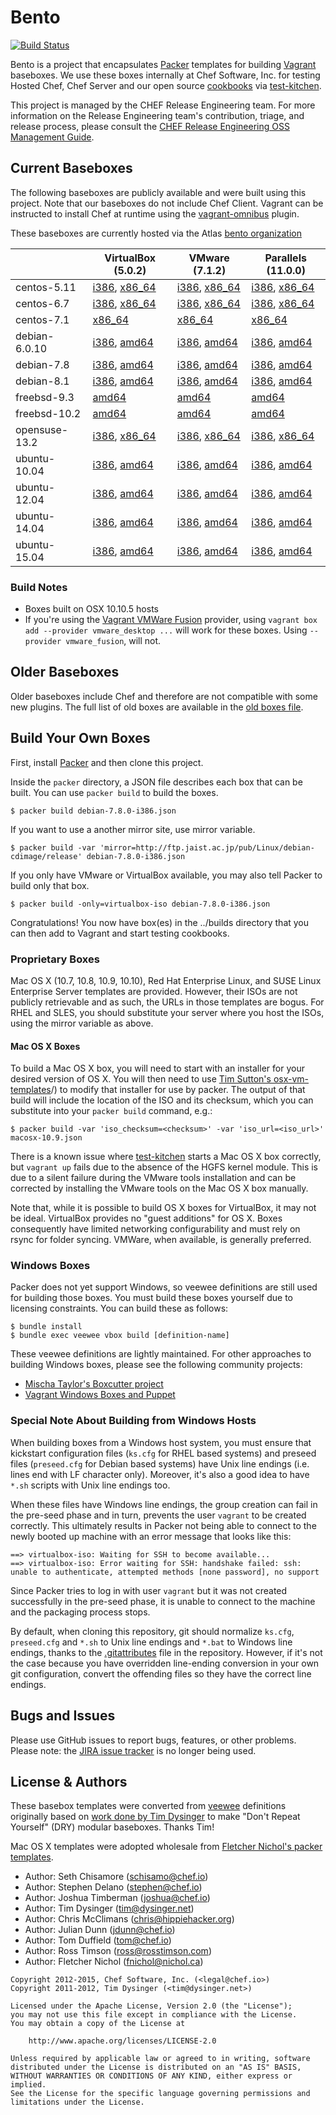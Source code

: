 # Bento

[![Build Status](http://img.shields.io/travis/chef/bento.svg)][travis]

[travis]: https://travis-ci.org/chef/bento

Bento is a project that encapsulates [Packer](http://packer.io) templates for building
[Vagrant](http://vagrantup.com) baseboxes. We use these boxes internally at Chef Software, Inc. for
testing Hosted Chef, Chef Server and our open source [cookbooks](https://supermarket.chef.io/users/chef)
via [test-kitchen](http://kitchen.ci/).

This project is managed by the CHEF Release Engineering team. For more information on the Release Engineering team's contribution, triage, and release process, please consult the [CHEF Release Engineering OSS Management Guide](https://docs.google.com/a/opscode.com/document/d/1oJB0vZb_3bl7_ZU2YMDBkMFdL-EWplW1BJv_FXTUOzg/edit).

## Current Baseboxes

The following baseboxes are publicly available and were built using
this project. Note that our baseboxes do not include Chef Client.
Vagrant can be instructed to install Chef at runtime using the
[vagrant-omnibus](https://github.com/schisamo/vagrant-omnibus) plugin.

These baseboxes are currently hosted via the Atlas [bento organization](https://atlas.hashicorp.com/bento/)

|               | VirtualBox (5.0.2)       | VMware (7.1.2)            | Parallels (11.0.0)        |
|  ------------ | -------------            | -------------             | -------------             |
| centos-5.11   | [i386][1],  [x86_64][2]  |  [i386][3],  [x86_64][4]  |   [i386][5], [x86_64][6]  |
| centos-6.7    | [i386][7],  [x86_64][8]  |  [i386][9],  [x86_64][10] |  [i386][11], [x86_64][12] |
| centos-7.1    |             [x86_64][13] |              [x86_64][14] |              [x86_64][15] |
| debian-6.0.10 | [i386][16], [amd64][17]  |  [i386][18], [amd64][19]  |  [i386][20], [amd64][21]  |
| debian-7.8    | [i386][22], [amd64][23]  |  [i386][24], [amd64][25]  |  [i386][26], [amd64][27]  |
| debian-8.1    | [i386][28], [amd64][29]  |  [i386][30], [amd64][31]  |  [i386][32], [amd64][33]  |
| freebsd-9.3   |             [amd64][35]  |              [amd64][37]  |              [amd64][39]  |
| freebsd-10.2  |             [amd64][41]  |              [amd64][43]  |              [amd64][45]  |
| opensuse-13.2 | [i386][46], [x86_64][47] |  [i386][48], [x86_64][49] |  [i386][50], [x86_64][51] |
| ubuntu-10.04  | [i386][52], [amd64][53]  |  [i386][54], [amd64][55]  |  [i386][56], [amd64][57]  |
| ubuntu-12.04  | [i386][58], [amd64][59]  |  [i386][60], [amd64][61]  |  [i386][62], [amd64][63]  |
| ubuntu-14.04  | [i386][64], [amd64][65]  |  [i386][66], [amd64][67]  |  [i386][68], [amd64][69]  |
| ubuntu-15.04  | [i386][70], [amd64][71]  |  [i386][72], [amd64][73]  |  [i386][74], [amd64][75]  |

### Build Notes

* Boxes built on OSX 10.10.5 hosts
* If you're using the [Vagrant VMWare Fusion](https://www.vagrantup.com/vmware)
provider, using `vagrant box add --provider vmware_desktop ...` will work for
these boxes. Using `--provider vmware_fusion`, will not.

## Older Baseboxes

Older baseboxes include Chef and therefore are not compatible with some
new plugins. The full list of old boxes are available in the [old boxes file](https://github.com/chef/bento/blob/master/OLD-BOXES.md).

## Build Your Own Boxes

First, install [Packer](http://packer.io) and then clone this project.

Inside the `packer` directory, a JSON file describes each box that can be built. You can use `packer build` to build the
boxes.

    $ packer build debian-7.8.0-i386.json

If you want to use a another mirror site, use mirror variable.

    $ packer build -var 'mirror=http://ftp.jaist.ac.jp/pub/Linux/debian-cdimage/release' debian-7.8.0-i386.json

If you only have VMware or VirtualBox available, you may also tell Packer to build only that box.

    $ packer build -only=virtualbox-iso debian-7.8.0-i386.json

Congratulations! You now have box(es) in the ../builds directory that you can then add to Vagrant and start testing cookbooks.

### Proprietary Boxes

Mac OS X (10.7, 10.8, 10.9, 10.10), Red Hat Enterprise Linux, and SUSE Linux Enterprise Server templates are provided. However, their ISOs are not publicly retrievable and as such, the URLs in those templates are bogus. For RHEL and SLES, you should substitute your server where you host the ISOs, using the mirror variable as above.

#### Mac OS X Boxes

To build a Mac OS X box, you will need to start with an installer for your desired version of OS X.  You will then need to use [Tim Sutton's osx-vm-templates](https://github.com/timsutton/osx-vm-templates)/) to modify that installer for use by packer.  The output of that build will include the location of the ISO and its checksum, which you can substitute into your `packer build` command, e.g.:

    $ packer build -var 'iso_checksum=<checksum>' -var 'iso_url=<iso_url>' macosx-10.9.json

There is a known issue where [test-kitchen](http://kitchen.ci/) starts a Mac OS X box correctly, but `vagrant up` fails due to the absence of the HGFS kernel module.  This is due to a silent failure during the VMware tools installation and can be corrected by installing the VMware tools on the Mac OS X box manually.

Note that, while it is possible to build OS X boxes for VirtualBox, it may not be ideal. VirtualBox provides no "guest additions" for OS X. Boxes consequently have limited networking configurability and must rely on rsync for folder syncing. VMWare, when available, is generally preferred.

### Windows Boxes

Packer does not yet support Windows, so veewee definitions are still used for building those boxes. You must build these
boxes yourself due to licensing constraints. You can build these as follows:

    $ bundle install
    $ bundle exec veewee vbox build [definition-name]

These veewee definitions are lightly maintained. For other approaches to building Windows boxes, please see the following
community projects:

* [Mischa Taylor's Boxcutter project](https://github.com/boxcutter)
* [Vagrant Windows Boxes and Puppet](https://github.com/ferventcoder/vagrant-windows-puppet/tree/master/baseboxes)

### Special Note About Building from Windows Hosts

When building boxes from a Windows host system, you must ensure that kickstart configuration files (`ks.cfg` for RHEL
based systems) and preseed files (`preseed.cfg` for Debian based systems) have Unix line endings (i.e. lines end with
LF character only). Moreover, it's also a good idea to have `*.sh` scripts with Unix line endings too.

When these files have Windows line endings, the group creation can fail in the pre-seed phase and in turn, prevents the
user `vagrant` to be created correctly. This ultimately results in Packer not being able to connect to the newly booted
up machine with an error message that looks like this:

```
==> virtualbox-iso: Waiting for SSH to become available...
==> virtualbox-iso: Error waiting for SSH: handshake failed: ssh: unable to authenticate, attempted methods [none password], no support
```

Since Packer tries to log in with user `vagrant` but it was not created successfully in the pre-seed phase, it is unable
to connect to the machine and the packaging process stops.

By default, when cloning this repository, git should normalize `ks.cfg`, `preseed.cfg` and `*.sh` to Unix line endings
and `*.bat` to Windows line endings, thanks to the [.gitattributes](.gitattributes) file in the repository. However, if
it's not the case because you have overridden line-ending conversion in your own git configuration, convert the offending files so they have the correct line endings.

## Bugs and Issues

Please use GitHub issues to report bugs, features, or other problems. Please note:
the [JIRA issue tracker](https://tickets.opscode.com/browse/BENTO) is no longer being used.

## License & Authors

These basebox templates were converted from [veewee](https://github.com/jedi4ever/veewee)
definitions originally based on
[work done by Tim Dysinger](https://github.com/dysinger/basebox) to
make "Don't Repeat Yourself" (DRY) modular baseboxes. Thanks Tim!

Mac OS X templates were adopted wholesale from [Fletcher Nichol's packer templates](https://github.com/fnichol/packer-templates).

- Author: Seth Chisamore (<schisamo@chef.io>)
- Author: Stephen Delano (<stephen@chef.io>)
- Author: Joshua Timberman (<joshua@chef.io>)
- Author: Tim Dysinger (<tim@dysinger.net>)
- Author: Chris McClimans (<chris@hippiehacker.org>)
- Author: Julian Dunn (<jdunn@chef.io>)
- Author: Tom Duffield (<tom@chef.io>)
- Author: Ross Timson (<ross@rosstimson.com>)
- Author: Fletcher Nichol (<fnichol@nichol.ca>)

```text
Copyright 2012-2015, Chef Software, Inc. (<legal@chef.io>)
Copyright 2011-2012, Tim Dysinger (<tim@dysinger.net>)

Licensed under the Apache License, Version 2.0 (the "License");
you may not use this file except in compliance with the License.
You may obtain a copy of the License at

    http://www.apache.org/licenses/LICENSE-2.0

Unless required by applicable law or agreed to in writing, software
distributed under the License is distributed on an "AS IS" BASIS,
WITHOUT WARRANTIES OR CONDITIONS OF ANY KIND, either express or implied.
See the License for the specific language governing permissions and
limitations under the License.
```

[1]: http://opscode-vm-bento.s3.amazonaws.com/vagrant/virtualbox/opscode_centos-5.11-i386_chef-provisionerless.box
[2]: http://opscode-vm-bento.s3.amazonaws.com/vagrant/virtualbox/opscode_centos-5.11_chef-provisionerless.box
[3]: http://opscode-vm-bento.s3.amazonaws.com/vagrant/vmware/opscode_centos-5.11-i386_chef-provisionerless.box
[4]: http://opscode-vm-bento.s3.amazonaws.com/vagrant/vmware/opscode_centos-5.11_chef-provisionerless.box
[5]: http://opscode-vm-bento.s3.amazonaws.com/vagrant/parallels/opscode_centos-5.11-i386_chef-provisionerless.box
[6]: http://opscode-vm-bento.s3.amazonaws.com/vagrant/parallels/opscode_centos-5.11_chef-provisionerless.box

[7]: http://opscode-vm-bento.s3.amazonaws.com/vagrant/virtualbox/opscode_centos-6.7-i386_chef-provisionerless.box
[8]: http://opscode-vm-bento.s3.amazonaws.com/vagrant/virtualbox/opscode_centos-6.7_chef-provisionerless.box
[9]: http://opscode-vm-bento.s3.amazonaws.com/vagrant/vmware/opscode_centos-6.7-i386_chef-provisionerless.box
[10]: http://opscode-vm-bento.s3.amazonaws.com/vagrant/vmware/opscode_centos-6.7_chef-provisionerless.box
[11]: http://opscode-vm-bento.s3.amazonaws.com/vagrant/parallels/opscode_centos-6.7-i386_chef-provisionerless.box
[12]: http://opscode-vm-bento.s3.amazonaws.com/vagrant/parallels/opscode_centos-6.7_chef-provisionerless.box

[13]: http://opscode-vm-bento.s3.amazonaws.com/vagrant/virtualbox/opscode_centos-7.1_chef-provisionerless.box
[14]: http://opscode-vm-bento.s3.amazonaws.com/vagrant/vmware/opscode_centos-7.1_chef-provisionerless.box
[15]: http://opscode-vm-bento.s3.amazonaws.com/vagrant/parallels/opscode_centos-7.1_chef-provisionerless.box

[16]: http://opscode-vm-bento.s3.amazonaws.com/vagrant/virtualbox/opscode_debian-6.0.10-i386_chef-provisionerless.box
[17]: http://opscode-vm-bento.s3.amazonaws.com/vagrant/virtualbox/opscode_debian-6.0.10_chef-provisionerless.box
[18]: http://opscode-vm-bento.s3.amazonaws.com/vagrant/vmware/opscode_debian-6.0.10-i386_chef-provisionerless.box
[19]: http://opscode-vm-bento.s3.amazonaws.com/vagrant/vmware/opscode_debian-6.0.10_chef-provisionerless.box
[20]: http://opscode-vm-bento.s3.amazonaws.com/vagrant/parallels/opscode_debian-6.0.10-i386_chef-provisionerless.box
[21]: http://opscode-vm-bento.s3.amazonaws.com/vagrant/parallels/opscode_debian-6.0.10_chef-provisionerless.box

[22]: http://opscode-vm-bento.s3.amazonaws.com/vagrant/virtualbox/opscode_debian-7.8-i386_chef-provisionerless.box
[23]: http://opscode-vm-bento.s3.amazonaws.com/vagrant/virtualbox/opscode_debian-7.8_chef-provisionerless.box
[24]: http://opscode-vm-bento.s3.amazonaws.com/vagrant/vmware/opscode_debian-7.8-i386_chef-provisionerless.box
[25]: http://opscode-vm-bento.s3.amazonaws.com/vagrant/vmware/opscode_debian-7.8_chef-provisionerless.box
[26]: http://opscode-vm-bento.s3.amazonaws.com/vagrant/parallels/opscode_debian-7.8-i386_chef-provisionerless.box
[27]: http://opscode-vm-bento.s3.amazonaws.com/vagrant/parallels/opscode_debian-7.8_chef-provisionerless.box

[28]: http://opscode-vm-bento.s3.amazonaws.com/vagrant/virtualbox/opscode_debian-8.1-i386_chef-provisionerless.box
[29]: http://opscode-vm-bento.s3.amazonaws.com/vagrant/virtualbox/opscode_debian-8.1_chef-provisionerless.box
[30]: http://opscode-vm-bento.s3.amazonaws.com/vagrant/vmware/opscode_debian-8.1-i386_chef-provisionerless.box
[31]: http://opscode-vm-bento.s3.amazonaws.com/vagrant/vmware/opscode_debian-8.1_chef-provisionerless.box
[32]: http://opscode-vm-bento.s3.amazonaws.com/vagrant/parallels/opscode_debian-8.1-i386_chef-provisionerless.box
[33]: http://opscode-vm-bento.s3.amazonaws.com/vagrant/parallels/opscode_debian-8.1_chef-provisionerless.box

[34]: http://opscode-vm-bento.s3.amazonaws.com/vagrant/virtualbox/opscode_freebsd-9.3-i386_chef-provisionerless.box
[35]: http://opscode-vm-bento.s3.amazonaws.com/vagrant/virtualbox/opscode_freebsd-9.3_chef-provisionerless.box
[36]: http://opscode-vm-bento.s3.amazonaws.com/vagrant/vmware/opscode_freebsd-9.3-i386_chef-provisionerless.box
[37]: http://opscode-vm-bento.s3.amazonaws.com/vagrant/vmware/opscode_freebsd-9.3_chef-provisionerless.box
[38]: http://opscode-vm-bento.s3.amazonaws.com/vagrant/parallels/opscode_freebsd-9.3-i386_chef-provisionerless.box
[39]: http://opscode-vm-bento.s3.amazonaws.com/vagrant/parallels/opscode_freebsd-9.3_chef-provisionerless.box

[40]: http://opscode-vm-bento.s3.amazonaws.com/vagrant/virtualbox/opscode_freebsd-10.2-i386_chef-provisionerless.box
[41]: http://opscode-vm-bento.s3.amazonaws.com/vagrant/virtualbox/opscode_freebsd-10.2_chef-provisionerless.box
[42]: http://opscode-vm-bento.s3.amazonaws.com/vagrant/vmware/opscode_freebsd-10.2-i386_chef-provisionerless.box
[43]: http://opscode-vm-bento.s3.amazonaws.com/vagrant/vmware/opscode_freebsd-10.2_chef-provisionerless.box
[44]: http://opscode-vm-bento.s3.amazonaws.com/vagrant/parallels/opscode_freebsd-10.2-i386_chef-provisionerless.box
[45]: http://opscode-vm-bento.s3.amazonaws.com/vagrant/parallels/opscode_freebsd-10.2_chef-provisionerless.box

[46]: http://opscode-vm-bento.s3.amazonaws.com/vagrant/virtualbox/opscode_opensuse-13.2-i386_chef-provisionerless.box
[47]: http://opscode-vm-bento.s3.amazonaws.com/vagrant/virtualbox/opscode_opensuse-13.2-x86_64_chef-provisionerless.box
[48]: http://opscode-vm-bento.s3.amazonaws.com/vagrant/vmware/opscode_opensuse-13.2-i386_chef-provisionerless.box
[49]: http://opscode-vm-bento.s3.amazonaws.com/vagrant/vmware/opscode_opensuse-13.2-x86_64_chef-provisionerless.box
[50]: http://opscode-vm-bento.s3.amazonaws.com/vagrant/parallels/opscode_opensuse-13.2-i386_chef-provisionerless.box
[51]: http://opscode-vm-bento.s3.amazonaws.com/vagrant/parallels/opscode_opensuse-13.2-x86_64_chef-provisionerless.box

[52]: http://opscode-vm-bento.s3.amazonaws.com/vagrant/virtualbox/opscode_ubuntu-10.04-i386_chef-provisionerless.box
[53]: http://opscode-vm-bento.s3.amazonaws.com/vagrant/virtualbox/opscode_ubuntu-10.04_chef-provisionerless.box
[54]: http://opscode-vm-bento.s3.amazonaws.com/vagrant/vmware/opscode_ubuntu-10.04-i386_chef-provisionerless.box
[55]: http://opscode-vm-bento.s3.amazonaws.com/vagrant/vmware/opscode_ubuntu-10.04_chef-provisionerless.box
[56]: http://opscode-vm-bento.s3.amazonaws.com/vagrant/parallels/opscode_ubuntu-10.04-i386_chef-provisionerless.box
[57]: http://opscode-vm-bento.s3.amazonaws.com/vagrant/parallels/opscode_ubuntu-10.04_chef-provisionerless.box

[58]: http://opscode-vm-bento.s3.amazonaws.com/vagrant/virtualbox/opscode_ubuntu-12.04-i386_chef-provisionerless.box
[59]: http://opscode-vm-bento.s3.amazonaws.com/vagrant/virtualbox/opscode_ubuntu-12.04_chef-provisionerless.box
[60]: http://opscode-vm-bento.s3.amazonaws.com/vagrant/vmware/opscode_ubuntu-12.04-i386_chef-provisionerless.box
[61]: http://opscode-vm-bento.s3.amazonaws.com/vagrant/vmware/opscode_ubuntu-12.04_chef-provisionerless.box
[62]: http://opscode-vm-bento.s3.amazonaws.com/vagrant/parallels/opscode_ubuntu-12.04-i386_chef-provisionerless.box
[63]: http://opscode-vm-bento.s3.amazonaws.com/vagrant/parallels/opscode_ubuntu-12.04_chef-provisionerless.box

[64]: http://opscode-vm-bento.s3.amazonaws.com/vagrant/virtualbox/opscode_ubuntu-14.04-i386_chef-provisionerless.box
[65]: http://opscode-vm-bento.s3.amazonaws.com/vagrant/virtualbox/opscode_ubuntu-14.04_chef-provisionerless.box
[66]: http://opscode-vm-bento.s3.amazonaws.com/vagrant/vmware/opscode_ubuntu-14.04-i386_chef-provisionerless.box
[67]: http://opscode-vm-bento.s3.amazonaws.com/vagrant/vmware/opscode_ubuntu-14.04_chef-provisionerless.box
[68]: http://opscode-vm-bento.s3.amazonaws.com/vagrant/parallels/opscode_ubuntu-14.04-i386_chef-provisionerless.box
[69]: http://opscode-vm-bento.s3.amazonaws.com/vagrant/parallels/opscode_ubuntu-14.04_chef-provisionerless.box


[70]: http://opscode-vm-bento.s3.amazonaws.com/vagrant/virtualbox/opscode_ubuntu-15.04-i386_chef-provisionerless.box
[71]: http://opscode-vm-bento.s3.amazonaws.com/vagrant/virtualbox/opscode_ubuntu-15.04_chef-provisionerless.box
[72]: http://opscode-vm-bento.s3.amazonaws.com/vagrant/vmware/opscode_ubuntu-15.04-i386_chef-provisionerless.box
[73]: http://opscode-vm-bento.s3.amazonaws.com/vagrant/vmware/opscode_ubuntu-15.04_chef-provisionerless.box
[74]: http://opscode-vm-bento.s3.amazonaws.com/vagrant/parallels/opscode_ubuntu-15.04-i386_chef-provisionerless.box
[75]: http://opscode-vm-bento.s3.amazonaws.com/vagrant/parallels/opscode_ubuntu-15.04_chef-provisionerless.box
